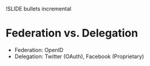 !SLIDE bullets incremental
# Federation vs. Delegation
* Federation: OpenID
* Delegation: Twitter (OAuth), Facebook (Proprietary)
